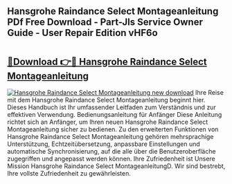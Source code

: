 ## Hansgrohe Raindance Select Montageanleitung PDf Free Download - Part-JIs Service Owner Guide - User Repair Edition vHF6o

# <h2><a href="http://df6pc9.blite.top/?on=Hansgrohe+Raindance+Select+Montageanleitung">🔗Download 👉🔴 Hansgrohe Raindance Select Montageanleitung</a></h2>

[![Hansgrohe Raindance Select Montageanleitung new download](https://i.imgur.com/lujVjoI.png)](http://df6pc9.blite.top/?on=Hansgrohe+Raindance+Select+Montageanleitung)
Ihre Reise mit dem Hansgrohe Raindance Select Montageanleitung beginnt hier. Dieses Handbuch ist Ihr umfassender Leitfaden zum Verständnis und zur effektiven Verwendung. Bedienungsanleitung für Anfänger Diese Anleitung richtet sich an Anfänger, um Ihren neuen Hansgrohe Raindance Select Montageanleitung sicher zu bedienen. Zu den erweiterten Funktionen von Hansgrohe Raindance Select Montageanleitung gehören mehrsprachige Unterstützung, Echtzeitübersetzung, anpassbare Einstellungen und automatische Synchronisierung, auf die alle über die Benutzeroberfläche zugegriffen und angepasst werden können. Ihre Zufriedenheit ist Unsere Mission Hansgrohe Raindance Select MontageanleitungD. Wir sind bestrebt, Ihre vollste Zufriedenheit zu gewährleisten.
